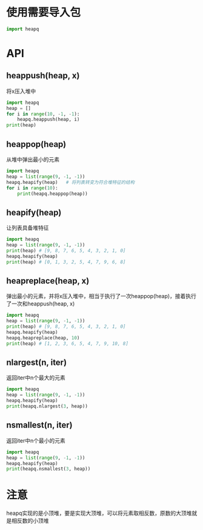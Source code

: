 # 使用需要导入包

```Python
import heapq
```

# API

## heappush(heap, x)

将x压入堆中

```Python
import heapq
heap = []
for i in range(10, -1, -1):
    heapq.heappush(heap, i)
print(heap)
```

## heappop(heap)

从堆中弹出最小的元素
```Python
import heapq
heap = list(range(9, -1, -1))
heapq.heapify(heap)   # 将列表转变为符合堆特征的结构
for i in range(10):
    print(heapq.heappop(heap))
```


## heapify(heap)

让列表具备堆特征

```Python
import heapq
heap = list(range(9, -1, -1))
print(heap) # [9, 8, 7, 6, 5, 4, 3, 2, 1, 0]
heapq.heapify(heap)
print(heap) # [0, 1, 3, 2, 5, 4, 7, 9, 6, 8]

```

## heapreplace(heap, x)

弹出最小的元素，并将x压入堆中，相当于执行了一次heappop(heap)，接着执行了一次和heappush(heap, x)

```Python
import heapq
heap = list(range(9, -1, -1))
print(heap) # [9, 8, 7, 6, 5, 4, 3, 2, 1, 0]
heapq.heapify(heap) 
heapq.heapreplace(heap, 10)
print(heap) # [1, 2, 3, 6, 5, 4, 7, 9, 10, 8]
```

## nlargest(n, iter)

返回iter中n个最大的元素
```Python
import heapq
heap = list(range(9, -1, -1))
heapq.heapify(heap)
print(heapq.nlargest(3, heap))
```

## nsmallest(n, iter)

返回iter中n个最小的元素
```Python
import heapq
heap = list(range(9, -1, -1))
heapq.heapify(heap)
print(heapq.nsmallest(3, heap))
```

# 注意

heapq实现的是小顶堆，要是实现大顶堆，可以将元素取相反数，原数的大顶堆就是相反数的小顶堆


